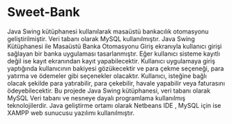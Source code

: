 # Sweet-Bank
Java Swing kütüphanesi kullanılarak masaüstü bankacılık otomasyonu geliştirilmiştir. Veri tabanı olarak MySQL kullanılmıştır.
Java Swing Kütüphanesi ile Masaüstü Banka Otomasyonu
Giriş ekranıyla kullanıcı girişi sağlayan bir banka uygulaması tasarlanmıştır. Eğer kullanıcı sisteme kayıtlı değil ise kayıt ekranından kayıt yapabilecektir. Kullanıcı uygulamaya giriş yaptığında
kullanıcının bakiyesi gözükecektir ve para çekme seçeneği, para yatırma ve ödemeler gibi seçenekler olacaktır. Kullanıcı, isteğine bağlı olacak şekilde para yatırabilir, para çekebilir,
havale yapabilir veya faturasını ödeyebilecektir. Bu projede Java Swing kütüphanesi, veri tabanı olarak MySQL Veri tabanı ve nesneye dayalı programlama kullanılmış teknolojilerdir.
Java geliştirme ortamı olarak Netbeans IDE , MySQL için ise XAMPP web sunucusu yazılımı
kullanılmıştır.
